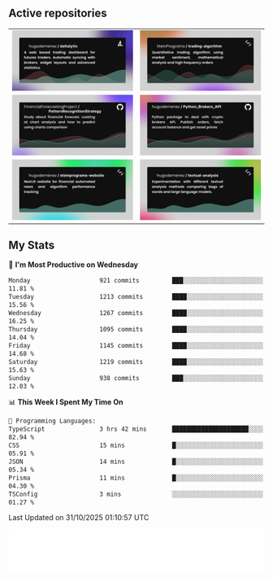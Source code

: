 ## Active repositories
|||
| ------------- | ------------- |
|[![Deltalytix](assets/deltalytix-preview.png)](https://github.com/hugodemenez/deltalytix)|[![Python Trading Algorithm](assets/base_python_architecture.png)](https://github.com/SteinPrograms/base-python-architecture)|
|[![Quantitative Prediction](assets/pattern_recognition_strategy.png)](https://github.com/FinancialForecastingProject/PatternRecognitionStrategy.git)|[![Broker SDK](assets/python_brokers_api.png)](https://github.com/hugodemenez/Python_Brokers_API)|
|[![NextJS Website](assets/steinprograms-website.png)](https://github.com/hugodemenez/steinprograms-website)|[![Textual](assets/textual-analysis.png)](https://github.com/hugodemenez/textual-analysis)|


## My Stats

<!--START_SECTION:waka-->
📅 **I'm Most Productive on Wednesday** 

```text
Monday                   921 commits         ███░░░░░░░░░░░░░░░░░░░░░░   11.81 % 
Tuesday                  1213 commits        ████░░░░░░░░░░░░░░░░░░░░░   15.56 % 
Wednesday                1267 commits        ████░░░░░░░░░░░░░░░░░░░░░   16.25 % 
Thursday                 1095 commits        ████░░░░░░░░░░░░░░░░░░░░░   14.04 % 
Friday                   1145 commits        ████░░░░░░░░░░░░░░░░░░░░░   14.68 % 
Saturday                 1219 commits        ████░░░░░░░░░░░░░░░░░░░░░   15.63 % 
Sunday                   938 commits         ███░░░░░░░░░░░░░░░░░░░░░░   12.03 % 
```


📊 **This Week I Spent My Time On** 

```text
💬 Programming Languages: 
TypeScript               3 hrs 42 mins       █████████████████████░░░░   82.94 % 
CSS                      15 mins             █░░░░░░░░░░░░░░░░░░░░░░░░   05.91 % 
JSON                     14 mins             █░░░░░░░░░░░░░░░░░░░░░░░░   05.34 % 
Prisma                   11 mins             █░░░░░░░░░░░░░░░░░░░░░░░░   04.30 % 
TSConfig                 3 mins              ░░░░░░░░░░░░░░░░░░░░░░░░░   01.27 % 
```


 Last Updated on 31/10/2025 01:10:57 UTC
<!--END_SECTION:waka-->

![Coding metrics](metrics.plugin.wakatime.svg)
